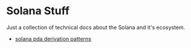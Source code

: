 # Solana Stuff

Just a collection of technical docs about the Solana and it's ecosystem.

- [solana pda derivation patterns](docs/solana_pda_derivation_patterns.md)